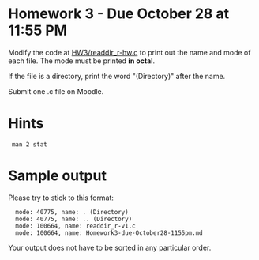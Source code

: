 # Homework 3 - Due October 28 at 11:55 PM

Modify the code at [HW3/readdir_r-hw.c](https://github.com/johnwfinigan/CSCI2467-Fall2015/blob/master/homeworks-labs/HW3/readdir_r-hw.c) 
to print out the name and mode of each file. The mode must be printed **in octal**.

If the file is a directory, print the word "(Directory)" after the name.

Submit one .c file on Moodle.

# Hints

     man 2 stat

# Sample output

Please try to stick to this format:

      mode: 40775, name: . (Directory)
      mode: 40775, name: .. (Directory)
      mode: 100664, name: readdir_r-v1.c 
      mode: 100664, name: Homework3-due-October28-1155pm.md

Your output does not have to be sorted in any particular order.
